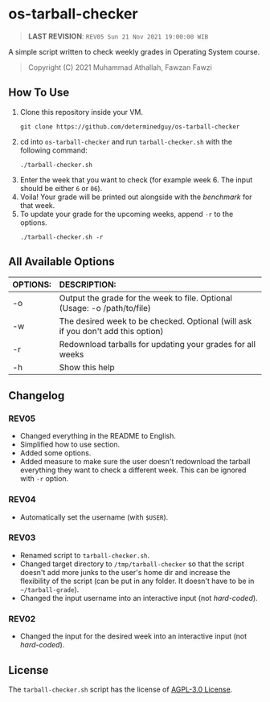 # os-tarball-checker

> **LAST REVISION**: `REV05 Sun 21 Nov 2021 19:00:00 WIB`

A simple script written to check weekly grades in Operating System course.

> Copyright (C) 2021 Muhammad Athallah, Fawzan Fawzi

## How To Use

1. Clone this repository inside your VM.
    ```
    git clone https://github.com/determinedguy/os-tarball-checker
    ```
2. cd into `os-tarball-checker` and run `tarball-checker.sh` with the following command:
    ```
    ./tarball-checker.sh
    ```
3. Enter the week that you want to check (for example week 6. The input should be either `6` or `06`).
4. Voila! Your grade will be printed out alongside with the _benchmark_ for that week.
5. To update your grade for the upcoming weeks, append `-r` to the options.
    ```
    ./tarball-checker.sh -r
    ```
 
## All Available Options

| OPTIONS: | DESCRIPTION: |
|:---------|:-------------|
| -o       | Output the grade for the week to file. Optional (Usage: -o /path/to/file)          |
| -w       | The desired week to be checked. Optional (will ask if you don't add this option)   |
| -r       | Redownload tarballs for updating your grades for all weeks                         |
| -h       | Show this help                                                                     |

## Changelog

### REV05
- Changed everything in the README to English.
- Simplified how to use section.
- Added some options.
- Added measure to make sure the user doesn't redownload the tarball everything they want to check a different week. This can be ignored with `-r` option.

### REV04
- Automatically set the username (with `$USER`).

### REV03
- Renamed script to `tarball-checker.sh`.
- Changed target directory to `/tmp/tarball-checker` so that the script doesn't add more junks to the user's home dir and increase the flexibility of the script (can be put in any folder. It doesn't have to be in `~/tarball-grade`).
- Changed the input username into an interactive input (not _hard-coded_).

### REV02
- Changed the input for the desired week into an interactive input (not _hard-coded_).

## License

The `tarball-checker.sh` script has the license of [AGPL-3.0 License](LICENSE).
